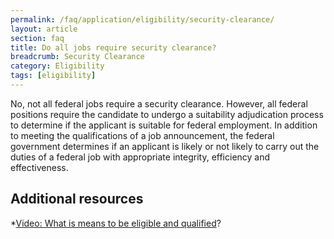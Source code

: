 ```yaml
---
permalink: /faq/application/eligibility/security-clearance/
layout: article
section: faq
title: Do all jobs require security clearance?
breadcrumb: Security Clearance
category: Eligibility
tags: [eligibility]
---
```


No, not all federal jobs require a security clearance. However, all federal positions require the candidate to undergo a suitability adjudication process to determine if the applicant is suitable for federal employment. In addition to meeting the qualifications of a job announcement, the federal government determines if an applicant is likely or not likely to carry out the duties of a federal job with appropriate integrity, efficiency and effectiveness.

## Additional resources
*[Video: What is means to be eligible and qualified](https://www.youtube.com/watch?v=Nu0cgjU8zfo&list=PLuzWeT0b0ErDp0OOJ1kmBIPTppAWSx8mm)?

